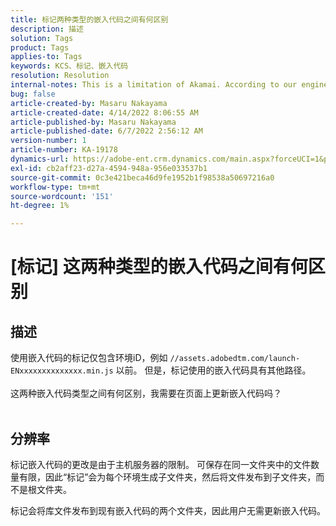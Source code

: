 ```yaml
---
title: 标记两种类型的嵌入代码之间有何区别
description: 描述
solution: Tags
product: Tags
applies-to: Tags
keywords: KCS、标记、嵌入代码
resolution: Resolution
internal-notes: This is a limitation of Akamai. According to our engineer.
bug: false
article-created-by: Masaru Nakayama
article-created-date: 4/14/2022 8:06:55 AM
article-published-by: Masaru Nakayama
article-published-date: 6/7/2022 2:56:12 AM
version-number: 1
article-number: KA-19178
dynamics-url: https://adobe-ent.crm.dynamics.com/main.aspx?forceUCI=1&pagetype=entityrecord&etn=knowledgearticle&id=b163e3b7-c9bb-ec11-983f-0022480b43aa
exl-id: cb2aff23-d27a-4594-948a-956e033537b1
source-git-commit: 0c3e421beca46d9fe1952b1f98538a50697216a0
workflow-type: tm+mt
source-wordcount: '151'
ht-degree: 1%

---
```


# [标记] 这两种类型的嵌入代码之间有何区别

## 描述

使用嵌入代码的标记仅包含环境iD，例如 `//assets.adobedtm.com/launch-ENxxxxxxxxxxxxxx.min.js` 以前。 但是，标记使用的嵌入代码具有其他路径。 <br><br>这两种嵌入代码类型之间有何区别，我需要在页面上更新嵌入代码吗？
<br> 

## 分辨率


标记嵌入代码的更改是由于主机服务器的限制。 可保存在同一文件夹中的文件数量有限，因此“标记”会为每个环境生成子文件夹，然后将文件发布到子文件夹，而不是根文件夹。

标记会将库文件发布到现有嵌入代码的两个文件夹，因此用户无需更新嵌入代码。
